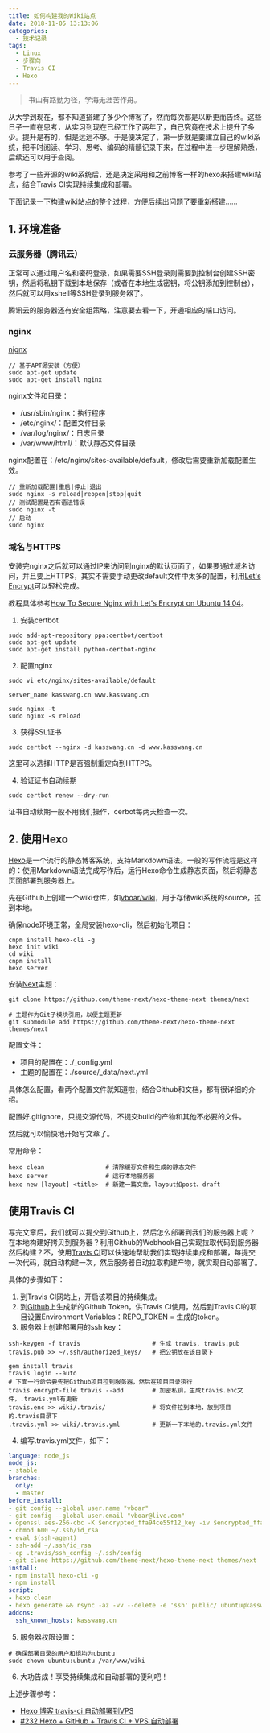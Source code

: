 ```yaml
---
title: 如何构建我的Wiki站点
date: 2018-11-05 13:13:06
categories:
  - 技术记录
tags:
  - Linux
  - 步骤向
  - Travis CI
  - Hexo
---
```


> 书山有路勤为径，学海无涯苦作舟。

从大学到现在，都不知道搭建了多少个博客了，然而每次都是以断更而告终。这些日子一直在思考，从实习到现在已经工作了两年了，自己究竟在技术上提升了多少。提升是有的，但是远远不够。于是便决定了，第一步就是要建立自己的wiki系统，把平时阅读、学习、思考、编码的精髓记录下来，在过程中进一步理解熟悉，后续还可以用于查阅。

参考了一些开源的wiki系统后，还是决定采用和之前博客一样的hexo来搭建wiki站点，结合Travis CI实现持续集成和部署。

下面记录一下构建wiki站点的整个过程，方便后续出问题了要重新搭建……

<!-- more -->

## 1. 环境准备


### 云服务器（腾讯云）

正常可以通过用户名和密码登录，如果需要SSH登录则需要到控制台创建SSH密钥，然后将私钥下载到本地保存（或者在本地生成密钥，将公钥添加到控制台），然后就可以用xshell等SSH登录到服务器了。

腾讯云的服务器还有安全组策略，注意要去看一下，开通相应的端口访问。

### nginx

[nignx](http://nginx.org/)

```
// 基于APT源安装（方便）
sudo apt-get update
sudo apt-get install nginx
```

nginx文件和目录：
- /usr/sbin/nginx：执行程序
- /etc/nginx/：配置文件目录
- /var/log/nginx/：日志目录
- /var/www/html/：默认静态文件目录

nginx配置在：/etc/nginx/sites-available/default，修改后需要重新加载配置生效。

```
// 重新加载配置|重启|停止|退出
sudo nginx -s reload|reopen|stop|quit
// 测试配置是否有语法错误
sudo nginx -t
// 启动
sudo nginx
```

### 域名与HTTPS

安装完nginx之后就可以通过IP来访问到nginx的默认页面了，如果要通过域名访问，并且要上HTTPS，其实不需要手动更改default文件中太多的配置，利用[Let's Encrypt](https://letsencrypt.org/)可以轻松完成。

教程具体参考[How To Secure Nginx with Let's Encrypt on Ubuntu 14.04](https://www.digitalocean.com/community/tutorials/how-to-secure-nginx-with-let-s-encrypt-on-ubuntu-14-04)。

1. 安装certbot
  ```
  sudo add-apt-repository ppa:certbot/certbot
  sudo apt-get update
  sudo apt-get install python-certbot-nginx
  ```

2. 配置nginx
  ```
  sudo vi etc/nginx/sites-available/default

  server_name kasswang.cn www.kasswang.cn

  sudo nginx -t
  sudo nginx -s reload
  ```

3. 获得SSL证书
  ```
  sudo certbot --nginx -d kasswang.cn -d www.kasswang.cn
  ```
  这里可以选择HTTP是否强制重定向到HTTPS。

4. 验证证书自动续期
  ```
  sudo certbot renew --dry-run
  ```
  证书自动续期一般不用我们操作，cerbot每两天检查一次。

## 2. 使用Hexo

[Hexo]()是一个流行的静态博客系统，支持Markdown语法。一般的写作流程是这样的：使用Markdown语法完成写作后，运行Hexo命令生成静态页面，然后将静态页面部署到服务器上。

先在Github上创建一个wiki仓库，如[vboar/wiki](https://github.com/vboar/wiki)，用于存储wiki系统的source，拉到本地。

确保node环境正常，全局安装hexo-cli，然后初始化项目：
```
cnpm install hexo-cli -g
hexo init wiki
cd wiki
cnpm install
hexo server
```

安装[Next](https://github.com/theme-next/hexo-theme-next)主题：
```
git clone https://github.com/theme-next/hexo-theme-next themes/next

# 主题作为Git子模块引用，以便主题更新
git submodule add https://github.com/theme-next/hexo-theme-next themes/next
```

配置文件：
- 项目的配置在：./_config.yml
- 主题的配置在：./source/_data/next.yml

具体怎么配置，看两个配置文件就知道啦，结合Github和文档，都有很详细的介绍。

配置好.gitignore，只提交源代码，不提交build的产物和其他不必要的文件。

然后就可以愉快地开始写文章了。

常用命令：
```
hexo clean                 # 清除缓存文件和生成的静态文件
hexo server                # 运行本地服务器
hexo new [layout] <title>  # 新建一篇文章，layout如post、draft
```

## 使用Travis CI

写完文章后，我们就可以提交到Github上，然后怎么部署到我们的服务器上呢？在本地构建好拷贝到服务器？利用Github的Webhook自己实现拉取代码到服务器然后构建？不，使用[Travis CI](https://www.travis-ci.org/)可以快速地帮助我们实现持续集成和部署，每提交一次代码，就自动构建一次，然后服务器自动拉取构建产物，就实现自动部署了。

具体的步骤如下：
1. 到Travis CI网站上，开启该项目的持续集成。
2. 到[Github](https://github.com/settings/tokens)上生成新的Github Token，供Travis CI使用，然后到Travis CI的项目设置Environment Variables：REPO_TOKEN = 生成的token。
3. 服务器上创建部署用的ssh key：
  ```
  ssh-keygen -f travis                    # 生成 travis, travis.pub
  travis.pub >> ~/.ssh/authorized_keys/   # 把公钥放在该目录下

  gem install travis
  travis login --auto
  # 下面一行命令要先把Github项目拉到服务器，然后在项目目录执行
  travis encrypt-file travis --add        # 加密私钥，生成travis.enc文件，.travis.yml有更新
  travis.enc >> wiki/.travis/             # 将文件拉到本地，放到项目的.travis目录下
  .travis.yml >> wiki/.travis.yml         # 更新一下本地的.travis.yml文件
  ```
4. 编写.travis.yml文件，如下：
  ```yml
  language: node_js
  node_js:
  - stable
  branches:
    only:
    - master
  before_install:
  - git config --global user.name "vboar"
  - git config --global user.email "vboar@live.com"
  - openssl aes-256-cbc -K $encrypted_ffa94ce55f12_key -iv $encrypted_ffa94ce55f12_iv -in .travis/id_rsa.enc -out ~/.ssh/id_rsa -d
  - chmod 600 ~/.ssh/id_rsa
  - eval $(ssh-agent)
  - ssh-add ~/.ssh/id_rsa
  - cp .travis/ssh_config ~/.ssh/config
  - git clone https://github.com/theme-next/hexo-theme-next themes/next
  install:
  - npm install hexo-cli -g
  - npm install 
  script:
  - hexo clean
  - hexo generate && rsync -az -vv --delete -e 'ssh' public/ ubuntu@kasswang.cn:/var/www/wiki
  addons:
    ssh_known_hosts: kasswang.cn
  ```
5. 服务器权限设置：
  ```
  # 确保部署目录的用户和组均为ubuntu
  sudo chown ubuntu:ubuntu /var/www/wiki
  ```
6. 大功告成！享受持续集成和自动部署的便利吧！

上述步骤参考：
- [Hexo 博客 travis-ci 自动部署到VPS](https://segmentfault.com/a/1190000005687985)
- [#232 Hexo + GitHub + Travis CI + VPS 自动部署](https://www.changkun.us/archives/2017/06/232/)
